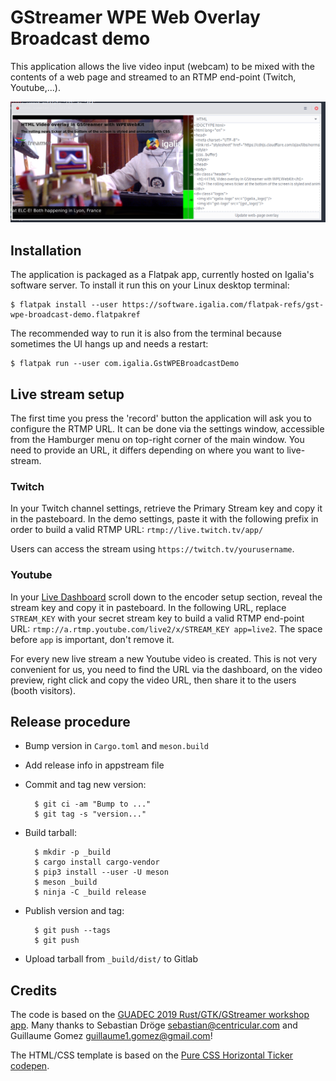 # GStreamer WPE Web Overlay Broadcast demo

This application allows the live video input (webcam) to be mixed with the
contents of a web page and streamed to an RTMP end-point (Twitch, Youtube,...).

![Screenshot](data/screenshot.png)

## Installation

The application is packaged as a Flatpak app, currently hosted on Igalia's
software server. To install it run this on your Linux desktop terminal:

```shell
$ flatpak install --user https://software.igalia.com/flatpak-refs/gst-wpe-broadcast-demo.flatpakref
```

The recommended way to run it is also from the terminal because sometimes the UI
hangs up and needs a restart:

```shell
$ flatpak run --user com.igalia.GstWPEBroadcastDemo
```

## Live stream setup

The first time you press the 'record' button the application will ask you to
configure the RTMP URL. It can be done via the settings window, accessible from
the Hamburger menu on top-right corner of the main window. You need to provide
an URL, it differs depending on where you want to live-stream.

### Twitch

In your Twitch channel settings, retrieve the Primary Stream key and copy it in
the pasteboard. In the demo settings, paste it with the following prefix in
order to build a valid RTMP URL: `rtmp://live.twitch.tv/app/`

Users can access the stream using `https://twitch.tv/yourusername`.

### Youtube

In your [Live Dashboard](https://www.youtube.com/live_dashboard) scroll down to
the encoder setup section, reveal the stream key and copy it in pasteboard. In
the following URL, replace `STREAM_KEY` with your secret stream key to build a
valid RTMP end-point URL: `rtmp://a.rtmp.youtube.com/live2/x/STREAM_KEY app=live2`.
The space before `app` is important, don't remove it.

For every new live stream a new Youtube video is created. This is not very
convenient for us, you need to find the URL via the dashboard, on the video
preview, right click and copy the video URL, then share it to the users (booth
visitors).

## Release procedure

- Bump version in `Cargo.toml` and `meson.build`
- Add release info in appstream file
- Commit and tag new version:

        $ git ci -am "Bump to ..."
        $ git tag -s "version..."

- Build tarball:

        $ mkdir -p _build
        $ cargo install cargo-vendor
        $ pip3 install --user -U meson
        $ meson _build
        $ ninja -C _build release

- Publish version and tag:

        $ git push --tags
        $ git push

- Upload tarball from `_build/dist/` to Gitlab


## Credits

The code is based on the [GUADEC 2019 Rust/GTK/GStreamer workshop app](https://gitlab.gnome.org/sdroege/guadec-workshop-2019). Many thanks to Sebastian Dröge <sebastian@centricular.com> and Guillaume Gomez
<guillaume1.gomez@gmail.com>!

The HTML/CSS template is based on the [Pure CSS Horizontal Ticker codepen](https://codepen.io/lewismcarey/pen/GJZVoG).
